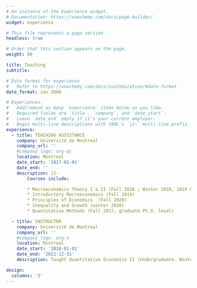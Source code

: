```yaml
---
# An instance of the Experience widget.
# Documentation: https://wowchemy.com/docs/page-builder/
widget: experience

# This file represents a page section.
headless: true

# Order that this section appears on the page.
weight: 90

title: Teaching
subtitle:

# Date format for experience
#   Refer to https://wowchemy.com/docs/customization/#date-format
date_format: Jan 2006

# Experiences.
#   Add/remove as many `experience` items below as you like.
#   Required fields are `title`, `company`, and `date_start`.
#   Leave `date_end` empty if it's your current employer.
#   Begin multi-line descriptions with YAML's `|2-` multi-line prefix.
experience:
  - title: TEACHING ASSISTANCE
    company: Université de Montreal
    company_url: ''
    #company_logo: org-gc
    location: Montreal
    date_start: '2017-01-01'
    date_end: ''
    description: |2-
        Courses include:

        * Macroeconomics Theory I & II (Fall 2018 ; Winter 2018, 2019 & 2020)
        * Introductory Macroeconomics (Fall 2019)
        * Principles of Economics  (Fall 2020)
        * Inequality and Growth (winter 2018)
        * Quantitative Methods (Fall 2017, graduate Ph.D. level)

  - title: INSTRUCTOR
    company: Université de Montreal
    company_url: ''
    #company_logo: org-x
    location: Montreal
    date_start: '2018-01-01'
    date_end: '2021-12-31'
    description: Taught Quantitative Economics II (Undergraduate. Winter 2018, 2020 & 2021 ; Fall 2019 & 2020)

design:
  columns: '2'
---
```

